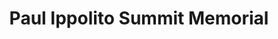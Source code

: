 ---
title: "Paul Ippolito Summit Memorial"
url: /summit/paul-ippolito-summit-memorial/
shop: Bestattungen
---